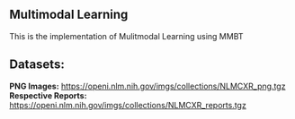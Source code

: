 ## Multimodal Learning
 This is the implementation of Mulitmodal Learning using MMBT 
## Datasets:<br>
<b>PNG Images:</b> https://openi.nlm.nih.gov/imgs/collections/NLMCXR_png.tgz <br>
<b>Respective Reports:</b> https://openi.nlm.nih.gov/imgs/collections/NLMCXR_reports.tgz
